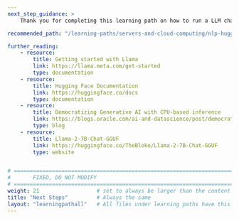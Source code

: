 ```yaml
---
next_step_guidance: >
    Thank you for completing this learning path on how to run a LLM chatbot on an Arm based server. You might be interested in learning how to run a NLP sentiment analysis model on Arm based server.

recommended_path: "/learning-paths/servers-and-cloud-computing/nlp-hugging-face/"

further_reading:
    - resource:
        title: Getting started with Llama
        link: https://llama.meta.com/get-started
        type: documentation
    - resource:
        title: Hugging Face Documentation
        link: https://huggingface.co/docs
        type: documentation
    - resource:
        title: Democratizing Generative AI with CPU-based inference 
        link: https://blogs.oracle.com/ai-and-datascience/post/democratizing-generative-ai-with-cpu-based-inference
        type: blog
    - resource: 
        title: Llama-2-7B-Chat-GGUF
        link: https://huggingface.co/TheBloke/Llama-2-7B-Chat-GGUF
        type: website


# ================================================================================
#       FIXED, DO NOT MODIFY
# ================================================================================
weight: 21                  # set to always be larger than the content in this path, and one more than 'review'
title: "Next Steps"         # Always the same
layout: "learningpathall"   # All files under learning paths have this same wrapper
---
```

